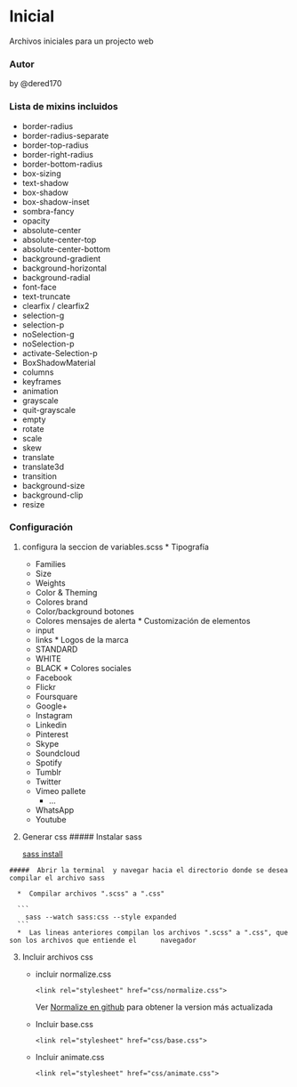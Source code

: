 # Inicial
Archivos iniciales para un projecto web
### Autor
by @dered170
### Lista de mixins incluidos
  * border-radius
  * border-radius-separate
  * border-top-radius
  * border-right-radius
  * border-bottom-radius
  * box-sizing
  * text-shadow
  * box-shadow
  * box-shadow-inset
  * sombra-fancy
  * opacity
  * absolute-center
  * absolute-center-top
  * absolute-center-bottom
  * background-gradient
  * background-horizontal
  * background-radial
  * font-face
  * text-truncate
  * clearfix / clearfix2
  * selection-g
  * selection-p
  * noSelection-g
  * noSelection-p
  * activate-Selection-p
  * BoxShadowMaterial
  * columns
  * keyframes
  * animation
  * grayscale
  * quit-grayscale
  * empty
  * rotate
  * scale
  * skew 
  * translate
  * translate3d
  * transition
  * background-size
  * background-clip
  * resize

### Configuración
  1. configura la seccion de variables.scss
    * Tipografía
      * Families
      * Size
      * Weights
      * Color & Theming
      * Colores brand
      * Color/background botones
      * Colores mensajes de alerta
    * Customización de elementos
      * input
      * links
    * Logos de la marca
      * STANDARD
      * WHITE
      * BLACK
    * Colores sociales
      * Facebook
      * Flickr
      * Foursquare
      * Google+
      * Instagram
      * Linkedin
      * Pinterest
      * Skype
      * Soundcloud
      * Spotify
      * Tumblr
      * Twitter
      * Vimeo pallete
        * ...
      * WhatsApp
      * Youtube
  2. Generar css
    ##### Instalar sass
     
      [sass install](http://sass-lang.com/install)
     
    #####  Abrir la terminal  y navegar hacia el directorio donde se desea compilar el archivo sass
    
      *  Compilar archivos ".scss" a ".css"

      ```
        sass --watch sass:css --style expanded
      ```
      *  Las lineas anteriores compilan los archivos ".scss" a ".css", que son los archivos que entiende el      navegador
      
  3. Incluir archivos css
  
  	  *	incluir normalize.css

		 ```
  		 <link rel="stylesheet" href="css/normalize.css">
  		  ```
  		  
  		   Ver [Normalize en github](https://github.com/necolas/normalize.css) para obtener la version más actualizada

  	  *	Incluir base.css
		   ```
  		   <link rel="stylesheet" href="css/base.css">
  		   ```
	
  	  *	Incluir animate.css
  		
  		   ```
  		   <link rel="stylesheet" href="css/animate.css">
  		   ```
